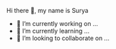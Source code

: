 Hi there 👋, my name is Surya
- 🔭 I’m currently working on ...
- 🌱 I’m currently learning ...
- 👯 I’m looking to collaborate on ...

<!--
**Surya-Surya-S/Surya-Surya-S** is a ✨ _special_ ✨ repository because its `README.md` (this file) appears on your GitHub profile.

Here are some ideas to get you started:

- 🔭 I’m currently working on ...
- 🌱 I’m currently learning ...
- 👯 I’m looking to collaborate on ...
- 🤔 I’m looking for help with ...
- 💬 Ask me about ...
- 📫 How to reach me: ...
- 😄 Pronouns: ...
- ⚡ Fun fact: ...
-->
